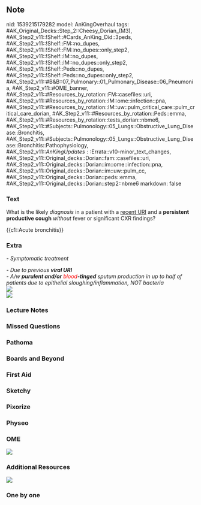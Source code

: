 ## Note
nid: 1539215179282
model: AnKingOverhaul
tags: #AK_Original_Decks::Step_2::Cheesy_Dorian_(M3), #AK_Step2_v11::!Shelf::#Cards_AnKing_Did::3peds, #AK_Step2_v11::!Shelf::FM::no_dupes, #AK_Step2_v11::!Shelf::FM::no_dupes::only_step2, #AK_Step2_v11::!Shelf::IM::no_dupes, #AK_Step2_v11::!Shelf::IM::no_dupes::only_step2, #AK_Step2_v11::!Shelf::Peds::no_dupes, #AK_Step2_v11::!Shelf::Peds::no_dupes::only_step2, #AK_Step2_v11::#B&B::07_Pulmonary::01_Pulmonary_Disease::06_Pneumonia, #AK_Step2_v11::#OME_banner, #AK_Step2_v11::#Resources_by_rotation::FM::casefiles::uri, #AK_Step2_v11::#Resources_by_rotation::IM::ome::infection::pna, #AK_Step2_v11::#Resources_by_rotation::IM::uw::pulm_critical_care::pulm_critical_care_dorian, #AK_Step2_v11::#Resources_by_rotation::Peds::emma, #AK_Step2_v11::#Resources_by_rotation::tests_dorian::nbme6, #AK_Step2_v11::#Subjects::Pulmonology::05_Lungs::Obstructive_Lung_Disease::Bronchitis, #AK_Step2_v11::#Subjects::Pulmonology::05_Lungs::Obstructive_Lung_Disease::Bronchitis::Pathophysiology, #AK_Step2_v11::$AnKingUpdates::$Errata::v10-minor_text_changes, #AK_Step2_v11::Original_decks::Dorian::fam::casefiles::uri, #AK_Step2_v11::Original_decks::Dorian::im::ome::infection::pna, #AK_Step2_v11::Original_decks::Dorian::im::uw::pulm_cc, #AK_Step2_v11::Original_decks::Dorian::peds::emma, #AK_Step2_v11::Original_decks::Dorian::step2::nbme6
markdown: false

### Text
What is the likely <i>diagnosis</i> in a patient with a <u>recent
URI</u> and a <b>persistent productive cough</b> <i>without</i>
fever or significant CXR findings?
<div>
  {{c1::Acute bronchitis}}
</div>

### Extra
<i>- Symptomatic treatment</i>
<div>
<div>
  <i>- Due to previous <b>viral URI</b></i>
</div>
<div>
  <i>- A/w <b>purulent and/or</b> <font color="#FF0000" style=
  "">blood</font><b>-tinged</b> sputum production in up to half of
  patients due to epithelial sloughing/inflammation, NOT
  bacteria</i>
</div>
<div>
  <i><img src="paste-5364826469564417.jpg"></i>
</div><img src="acute%20bronchitis_1606536512074.png"></div>

### Lecture Notes


### Missed Questions


### Pathoma


### Boards and Beyond


### First Aid


### Sketchy


### Pixorize


### Physeo


### OME
<div class="ome-widget">
  <a href="https://onlinemeded.org?ref=anki"><img src=
  "_OME_AnkiFlashcards_General_7.png"></a>
</div>

### Additional Resources
<img src="paste-157629594730497.jpg">

### One by one

